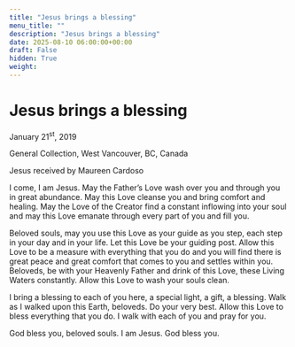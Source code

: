 ```yaml
---
title: "Jesus brings a blessing"
menu_title: ""
description: "Jesus brings a blessing"
date: 2025-08-10 06:00:00+00:00
draft: False
hidden: True
weight:
---
```

# Jesus brings a blessing

January 21<sup>st</sup>, 2019

General Collection, West Vancouver, BC, Canada

Jesus received by Maureen Cardoso

I come, I am Jesus.  May the Father’s Love wash over you and through you in great abundance. May this Love cleanse you and bring comfort and healing. May the Love of the Creator find a constant inflowing into your soul and may this Love emanate through every part of you and fill you.

Beloved souls, may you use this Love as your guide as you step, each step in your day and in your life. Let this Love be your guiding post. Allow this Love to be a measure with everything that you do and you will find there is great peace and great comfort that comes to you and settles within you. Beloveds, be with your Heavenly Father and drink of this Love, these Living Waters constantly. Allow this Love to wash your souls clean.

I bring a blessing to each of you here, a special light, a gift, a blessing. Walk as I walked upon this Earth, beloveds. Do your very best. Allow this Love to bless everything that you do. I walk with each of you and pray for you.

God bless you, beloved souls. I am Jesus. God bless you. 
